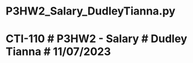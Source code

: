 # P3HW2_Salary_DudleyTianna.py
# CTI-110    # P3HW2 - Salary    # Dudley Tianna    # 11/07/2023    #
